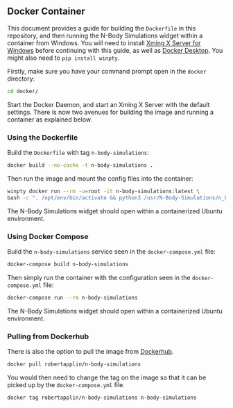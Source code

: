 ## Docker Container

This document provides a guide for building the ``Dockerfile`` in this repository, and then running the N-Body Simulations widget within a container from Windows. You will need to install [Xming X Server for Windows](https://sourceforge.net/projects/xming/) before continuing with this guide, as well as [Docker Desktop](https://docs.docker.com/desktop/windows/install/). You might also need to ``pip install winpty``.

Firstly, make sure you have your command prompt open in the ``docker`` directory:

```sh
cd docker/
```

Start the Docker Daemon, and start an Xming X Server with the default settings. There is now two avenues for building the image and running a container as explained below. 

### Using the Dockerfile

Build the ``Dockerfile`` with tag ``n-body-simulations``:

```sh
docker build --no-cache -t n-body-simulations .
```

Then run the image and mount the config files into the container:

```sh
winpty docker run --rm -u=root -it n-body-simulations:latest \
bash -c ". /opt/env/bin/activate && python3 /usr/N-Body-Simulations/n_body_simulations/startup.py"
```

The N-Body Simulations widget should open within a containerized Ubuntu environment.

### Using Docker Compose

Build the ``n-body-simulations`` service seen in the ``docker-compose.yml`` file:

```sh
docker-compose build n-body-simulations
```

Then simply run the container with the configuration seen in the ``docker-compose.yml`` file:

```sh
docker-compose run --rm n-body-simulations
```

The N-Body Simulations widget should open within a containerized Ubuntu environment.

### Pulling from Dockerhub

There is also the option to pull the image from [Dockerhub](https://hub.docker.com/r/robertapplin/n-body-simulations).

```sh
docker pull robertapplin/n-body-simulations
```

You would then need to change the tag on the image so that it can be picked up by the ``docker-compose.yml`` file.

```sh
docker tag robertapplin/n-body-simulations n-body-simulations
```
